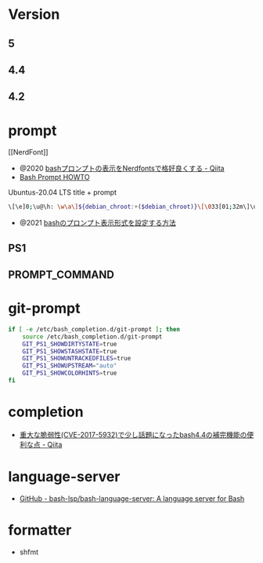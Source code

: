 # Version 
## 5
## 4.4
## 4.2

# prompt
[[NerdFont]]
- @2020 [bashプロンプトの表示をNerdfontsで格好良くする - Qiita](https://qiita.com/GunseiKPaseri/items/e594c8e261905e3d0281)
- [Bash Prompt HOWTO](https://linuxjf.osdn.jp/JFdocs/Bash-Prompt-HOWTO.html#toc2)

Ubuntus-20.04 LTS
title + prompt
```sh
\[\e]0;\u@\h: \w\a\]${debian_chroot:+($debian_chroot)}\[\033[01;32m\]\u@\h\[\033[00m\]:\[\033[01;34m\]\w\[\033[00m\]\$
```

- @2021 [bashのプロンプト表示形式を設定する方法](https://zenn.dev/memo/articles/20211004_ps1)

## PS1

## PROMPT_COMMAND

# git-prompt

```sh
if [ -e /etc/bash_completion.d/git-prompt ]; then
    source /etc/bash_completion.d/git-prompt
	GIT_PS1_SHOWDIRTYSTATE=true
	GIT_PS1_SHOWSTASHSTATE=true
	GIT_PS1_SHOWUNTRACKEDFILES=true
	GIT_PS1_SHOWUPSTREAM="auto"
	GIT_PS1_SHOWCOLORHINTS=true
fi
```

# completion
- [重大な脆弱性(CVE-2017-5932)で少し話題になったbash4.4の補完機能の便利な点 - Qiita](https://qiita.com/tajima_taso/items/a85dbe8ec9a2825973e2)

# language-server
- [GitHub - bash-lsp/bash-language-server: A language server for Bash](https://github.com/bash-lsp/bash-language-server)

# formatter
- shfmt
